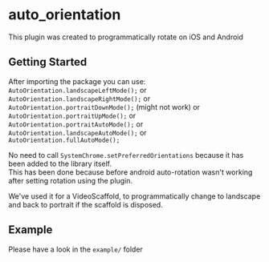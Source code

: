 # auto_orientation
This plugin was created to programmatically rotate on iOS and Android

## Getting Started

After importing the package you can use:  
`AutoOrientation.landscapeLeftMode();` or   
`AutoOrientation.landscapeRightMode();` or  
`AutoOrientation.portraitDownMode();` (might not work) or  
`AutoOrientation.portraitUpMode();` or   
`AutoOrientation.portraitAutoMode();` or  
`AutoOrientation.landscapeAutoMode();` or  
`AutoOrientation.fullAutoMode();`

No need to call `SystemChrome.setPreferredOrientations` because
it has been added to the library itself.  
This has been done because before android auto-rotation wasn't
working after setting rotation using the plugin.

We've used it for a VideoScaffold, to programmatically change to landscape
and back to portrait if the scaffold is disposed.

## Example

Please have a look in the `example/` folder
